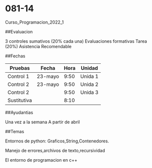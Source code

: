 # 081-14
Curso_Programacion_2022_1

##Evaluacion

3 controles sumativos (20% cada una)
Evaluaciones formativas
Tarea (20%)
Asistencia Recomendable

##Fechas

| Pruebas           | Fecha       | Hora          | Unidad       |
|-------------------|-------------|---------------|--------------|
| Control 1         | 23-mayo     | 9:50          | Unida 1      |
| Control 2         | 23-mayo     | 9:50          | Unida 2      |
| Control 2         |             | 9:50          | Unida 3      |
| Sustitutiva       |             | 8:10          |              |

##Ayudantias

Una vez a la semana
A partir de abril

##Temas

Entornos de python: Graficos,String,Contenedores.

Manejo de errores,archivos de texto,recursividad

El entorno de programacion en c++
